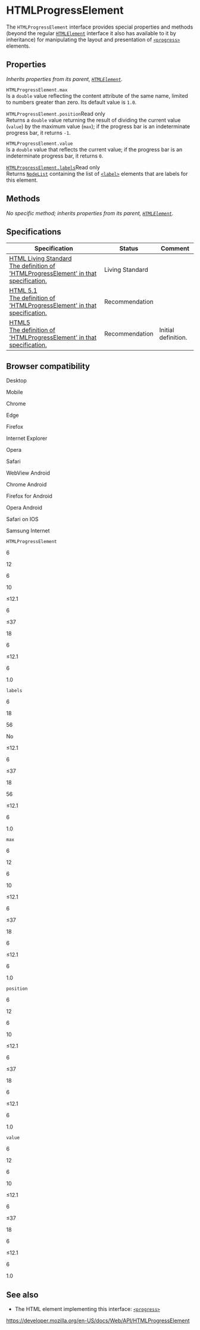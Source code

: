 # HTMLProgressElement

The `HTMLProgressElement` interface provides special properties and methods (beyond the regular [`HTMLElement`](htmlelement) interface it also has available to it by inheritance) for manipulating the layout and presentation of [`<progress>`](https://developer.mozilla.org/en-US/docs/Web/HTML/Element/progress) elements.

## Properties

_Inherits properties from its parent, [`HTMLElement`](htmlelement)._

<span class="page-not-created">`HTMLProgressElement.max`</span>  
Is a `double` value reflecting the content attribute of the same name, limited to numbers greater than zero. Its default value is `1.0`.

<span class="page-not-created">`HTMLProgressElement.position`</span><span class="badge inline readonly">Read only </span>  
Returns a `double` value returning the result of dividing the current value (`value`) by the maximum value (`max`); if the progress bar is an indeterminate progress bar, it returns `-1`.

<span class="page-not-created">`HTMLProgressElement.value`</span>  
Is a `double` value that reflects the current value; if the progress bar is an indeterminate progress bar, it returns `0`.

[`HTMLProgressElement.labels`](htmlprogresselement/labels)<span class="badge inline readonly">Read only </span>  
Returns [`NodeList`](nodelist) containing the list of [`<label>`](https://developer.mozilla.org/en-US/docs/Web/HTML/Element/label) elements that are labels for this element.

## Methods

_No specific method; inherits properties from its parent, [`HTMLElement`](htmlelement)._

## Specifications

<table><thead><tr class="header"><th>Specification</th><th>Status</th><th>Comment</th></tr></thead><tbody><tr class="odd"><td><a href="https://html.spec.whatwg.org/multipage/#htmlprogresselement">HTML Living Standard<br />
<span class="small">The definition of 'HTMLProgressElement' in that specification.</span></a></td><td><span class="spec-living">Living Standard</span></td><td></td></tr><tr class="even"><td><a href="https://www.w3.org/TR/html51/forms.html#the-progress-element">HTML 5.1<br />
<span class="small">The definition of 'HTMLProgressElement' in that specification.</span></a></td><td><span class="spec-rec">Recommendation</span></td><td></td></tr><tr class="odd"><td><a href="https://www.w3.org/TR/html52/forms.html#the-progress-element">HTML5<br />
<span class="small">The definition of 'HTMLProgressElement' in that specification.</span></a></td><td><span class="spec-rec">Recommendation</span></td><td>Initial definition.</td></tr></tbody></table>

## Browser compatibility

Desktop

Mobile

Chrome

Edge

Firefox

Internet Explorer

Opera

Safari

WebView Android

Chrome Android

Firefox for Android

Opera Android

Safari on IOS

Samsung Internet

`HTMLProgressElement`

6

12

6

10

≤12.1

6

≤37

18

6

≤12.1

6

1.0

`labels`

6

18

56

No

≤12.1

6

≤37

18

56

≤12.1

6

1.0

`max`

6

12

6

10

≤12.1

6

≤37

18

6

≤12.1

6

1.0

`position`

6

12

6

10

≤12.1

6

≤37

18

6

≤12.1

6

1.0

`value`

6

12

6

10

≤12.1

6

≤37

18

6

≤12.1

6

1.0

## See also

- The HTML element implementing this interface: [`<progress>`](https://developer.mozilla.org/en-US/docs/Web/HTML/Element/progress)

<a href="https://developer.mozilla.org/en-US/docs/Web/API/HTMLProgressElement" class="_attribution-link">https://developer.mozilla.org/en-US/docs/Web/API/HTMLProgressElement</a>
